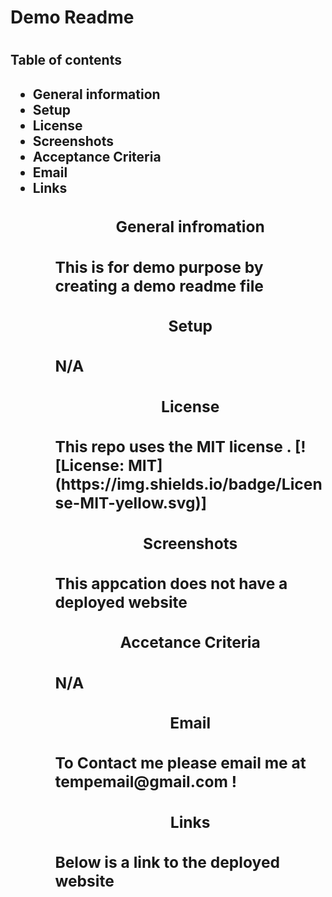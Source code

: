 <h1>Demo Readme<h1> 

<h2>Table of contents<h2>

<ul>
    <li>General information
    <li>Setup 
    <li>License
    <li>Screenshots
    <li>Acceptance Criteria
    <li>Email
    <li>Links
<ul>

<h3><p align="center">General infromation<h3>
    This is for demo purpose by creating a demo readme file
    </p>

<h3><p align="center">Setup<h3>
    N/A
<h3><p align="center">License<h3>
This repo uses the MIT license . [![License: MIT](https://img.shields.io/badge/License-MIT-yellow.svg)]


<h3><p align="center">Screenshots<h3>
This appcation does not have a deployed website


<h3><p align="center">Accetance Criteria<h3>
N/A
</p>

<h3><p align="center">Email<h3>
To Contact me please email me at tempemail@gmail.com !

<h3><p align="center">Links<h3>
Below is a link to the deployed website